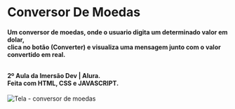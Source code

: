 # Conversor De Moedas

<h4> Um conversor de moedas, onde o usuario digita um determinado valor em dolar, <br>
clica no botão (Converter) e visualiza uma mensagem junto com o valor convertido em real. <br><br>
 
2º Aula da Imersão Dev | Alura. <br> Feita com HTML, CSS e JAVASCRIPT. </h4>
![Tela - conversor de moedas](https://user-images.githubusercontent.com/80775242/190041096-7743f890-cb7f-4547-8c29-3816ef1cab8f.png)
